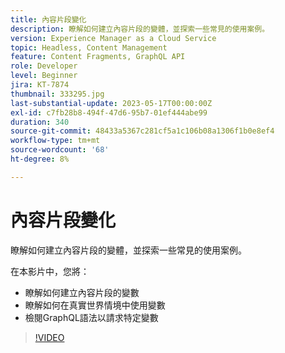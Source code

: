 ```yaml
---
title: 內容片段變化
description: 瞭解如何建立內容片段的變體，並探索一些常見的使用案例。
version: Experience Manager as a Cloud Service
topic: Headless, Content Management
feature: Content Fragments, GraphQL API
role: Developer
level: Beginner
jira: KT-7874
thumbnail: 333295.jpg
last-substantial-update: 2023-05-17T00:00:00Z
exl-id: c7fb28b8-494f-47d6-95b7-01ef444abe99
duration: 340
source-git-commit: 48433a5367c281cf5a1c106b08a1306f1b0e8ef4
workflow-type: tm+mt
source-wordcount: '68'
ht-degree: 8%

---
```


# 內容片段變化

瞭解如何建立內容片段的變體，並探索一些常見的使用案例。

在本影片中，您將：

+ 瞭解如何建立內容片段的變數
+ 瞭解如何在真實世界情境中使用變數
+ 檢閱GraphQL語法以請求特定變數

>[!VIDEO](https://video.tv.adobe.com/v/333295?quality=12&learn=on)

